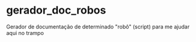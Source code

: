 # gerador_doc_robos
Gerador de documentação de determinado "robô" (script) para me ajudar aqui no trampo
